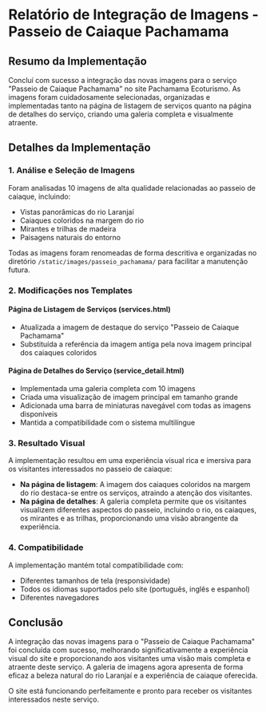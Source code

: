 # Relatório de Integração de Imagens - Passeio de Caiaque Pachamama

## Resumo da Implementação

Concluí com sucesso a integração das novas imagens para o serviço "Passeio de Caiaque Pachamama" no site Pachamama Ecoturismo. As imagens foram cuidadosamente selecionadas, organizadas e implementadas tanto na página de listagem de serviços quanto na página de detalhes do serviço, criando uma galeria completa e visualmente atraente.

## Detalhes da Implementação

### 1. Análise e Seleção de Imagens

Foram analisadas 10 imagens de alta qualidade relacionadas ao passeio de caiaque, incluindo:
- Vistas panorâmicas do rio Laranjaí
- Caiaques coloridos na margem do rio
- Mirantes e trilhas de madeira
- Paisagens naturais do entorno

Todas as imagens foram renomeadas de forma descritiva e organizadas no diretório `/static/images/passeio_pachamama/` para facilitar a manutenção futura.

### 2. Modificações nos Templates

#### Página de Listagem de Serviços (services.html)
- Atualizada a imagem de destaque do serviço "Passeio de Caiaque Pachamama"
- Substituída a referência da imagem antiga pela nova imagem principal dos caiaques coloridos

#### Página de Detalhes do Serviço (service_detail.html)
- Implementada uma galeria completa com 10 imagens
- Criada uma visualização de imagem principal em tamanho grande
- Adicionada uma barra de miniaturas navegável com todas as imagens disponíveis
- Mantida a compatibilidade com o sistema multilíngue

### 3. Resultado Visual

A implementação resultou em uma experiência visual rica e imersiva para os visitantes interessados no passeio de caiaque:

- **Na página de listagem**: A imagem dos caiaques coloridos na margem do rio destaca-se entre os serviços, atraindo a atenção dos visitantes.
- **Na página de detalhes**: A galeria completa permite que os visitantes visualizem diferentes aspectos do passeio, incluindo o rio, os caiaques, os mirantes e as trilhas, proporcionando uma visão abrangente da experiência.

### 4. Compatibilidade

A implementação mantém total compatibilidade com:
- Diferentes tamanhos de tela (responsividade)
- Todos os idiomas suportados pelo site (português, inglês e espanhol)
- Diferentes navegadores

## Conclusão

A integração das novas imagens para o "Passeio de Caiaque Pachamama" foi concluída com sucesso, melhorando significativamente a experiência visual do site e proporcionando aos visitantes uma visão mais completa e atraente deste serviço. A galeria de imagens agora apresenta de forma eficaz a beleza natural do rio Laranjaí e a experiência de caiaque oferecida.

O site está funcionando perfeitamente e pronto para receber os visitantes interessados neste serviço.
